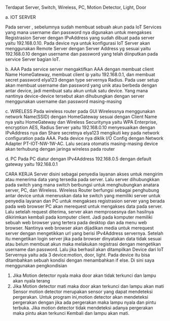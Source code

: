 Terdapat Server, Switch, Wireless, PC, Motion Detector, Light, Door

a.	IOT SERVER

Pada server , sebelumnya sudah membuat sebuah akun pada IoT Services yang mana username dan password nya digunakan untuk mengakses Registrasion Server dengan IPvAddress yang sudah dibuat pada server yaitu 192.168.0.10. Pada device nya untuk konfigurasi IoT Server akan menggunakan Remote Server dengan Server Address yg sesuai yaitu 192.168.0.10 dengan username dan password yang telah diinputkan pada service Server bagian IoT.

b.	AAA
Pada service server mengaktifkan AAA dengan membuat client Name HomeGateway, membuat client ip yaitu 192.168.0.1, dan membuat secret password elya123 dengan type servernya Radius. Pada user setup akan membuat username dan password yang unik atau berbeda dengan antar device, jadi membuat satu akun untuk satu device. Yang mana nantinya device-device tersebut akan dihubungkan dengan server menggunakan username dan password masing-masing

c.	WIRELESS
Pada wireless router pada GUI Wirelessnya menggunakan network Name(SSID) dengan HomeGateway sesuai dengan Client Name nya yaitu HomeGateway dan Wireless Securitynya yaitu WPA Enterprise, encryption AES, Radius Server yaitu 192.168.0.10 menyesuaikan dengan IPvAddress nya dan Share secretnya elya123 mengikuti key pada network configuration pada AAA. Pada device nya diklik I/O Config dengan Network Adapter PT-IOT-NW-1W-AC. Lalu secara otomatis masing-masing device akan terhubung dengan jaringa wireless pada router

d.	PC
Pada PC diatur dengan IPv4Address 192.168.0.5 dengan default gateway yaitu 192.168.0.1

CARA KERJA
Server disini sebagai penyedia layanan akses untuk mengirim atau menerima data yang tersedia pada server. Lalu server dihubungkkan pada switch yang mana switch berbungsi untuk menghubungkan anatara server, PC, dan Wireless. Wireless Router berfungsi sebagai penghubung antar device untuk meneruskan data ke switch yang memiliki server untuk penyedia layanan dan PC untuk mengakses registrasion server yang berada pada web browser
PC akan merequest untuk mengakses data pada server. Lalu setelah request diterima, server akan memprosesnya dan hasilnya dikirimkan kembali pada komputer client. Jadi pada komputer memiliki sebuah web browser yang tertera pada desktop dan ada menu web browser. Nantinya web browser akan dijadikan media untuk merequest server dengan  mengetikkan url yang berisi IPv4Address servernya. Setelah itu  mengetikan login server jika pada browser dinyatakan data tidak sesuai atau belum membuat akun maka melakukan registrasi dengan mengetikan username dan password. Lalu jika berhasil akan ditampilkan Device dari IoT Servernya yaitu ada 3 device:motion, door, light.  Pada device itu bisa ditambahkan sebuah kondisi dengan menambahkan if else. Di sini saya menggunakan pengkondisian
1.	Jika Motion detector nyala maka door akan tidak terkunci dan lampu akan nyala terang
2.	Jika Motion detector mati maka door akan terkunci dan lampu akan mati
Sensor motion detector merupakan sensor yang dapat mendeteksi pergerakan. Untuk program ini,motion detector akan mendeteksi pergerakan dengan jika ada pergerakan maka lampu nyala dan pintu terbuka. Jika motion detector tidak mendeteksi adanya pergerakan maka pintu akan terkunci Kembali dan lampu akan mati.

